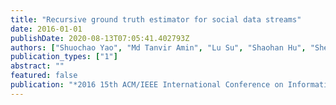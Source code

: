 ```yaml
---
title: "Recursive ground truth estimator for social data streams"
date: 2016-01-01
publishDate: 2020-08-13T07:05:41.402793Z
authors: ["Shuochao Yao", "Md Tanvir Amin", "Lu Su", "Shaohan Hu", "Shen Li", "Shiguang Wang", "Yiran Zhao", "Tarek Abdelzaher", "Lance Kaplan", "Charu Aggarwal", " others"]
publication_types: ["1"]
abstract: ""
featured: false
publication: "*2016 15th ACM/IEEE International Conference on Information Processing in Sensor Networks (IPSN)*"
---
```


